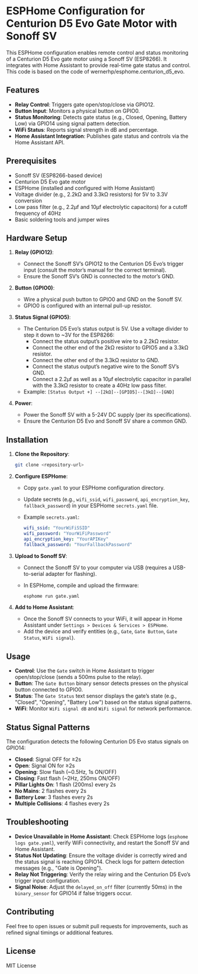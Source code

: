 # ESPHome Configuration for Centurion D5 Evo Gate Motor with Sonoff SV

This ESPHome configuration enables remote control and status monitoring of a Centurion D5 Evo gate motor using a Sonoff SV (ESP8266). It integrates with Home Assistant to provide real-time gate status and control. This code is based on the code of wernerhp/esphome.centurion_d5_evo.

## Features

- **Relay Control**: Triggers gate open/stop/close via GPIO12.
- **Button Input**: Monitors a physical button on GPIO0.
- **Status Monitoring**: Detects gate status (e.g., Closed, Opening, Battery Low) via GPIO14 using signal pattern detection.
- **WiFi Status**: Reports signal strength in dB and percentage.
- **Home Assistant Integration**: Publishes gate status and controls via the Home Assistant API.

## Prerequisites

- Sonoff SV (ESP8266-based device)
- Centurion D5 Evo gate motor
- ESPHome (installed and configured with Home Assistant)
- Voltage divider (e.g., 2.2kΩ and 3.3kΩ resistors) for 5V to 3.3V conversion
- Low pass filter (e.g., 2.2µf and 10µf electrolytic capacitors) for a cutoff frequency of 40Hz
- Basic soldering tools and jumper wires

## Hardware Setup

1. **Relay (GPIO12)**:

   - Connect the Sonoff SV’s GPIO12 to the Centurion D5 Evo’s trigger input (consult the motor’s manual for the correct terminal).
   - Ensure the Sonoff SV’s GND is connected to the motor’s GND.

2. **Button (GPIO0)**:

   - Wire a physical push button to GPIO0 and GND on the Sonoff SV.
   - GPIO0 is configured with an internal pull-up resistor.

3. **Status Signal (GPIO5)**:

   - The Centurion D5 Evo’s status output is 5V. Use a voltage divider to step it down to \~3V for the ESP8266:
     - Connect the status output’s positive wire to a 2.2kΩ resistor.
     - Connect the other end of the 2kΩ resistor to GPIO5 and a 3.3kΩ resistor.
     - Connect the other end of the 3.3kΩ resistor to GND.
     - Connect the status output’s negative wire to the Sonoff SV’s GND.
     - Connect a 2.2µf as well as a 10µf electrolytic capacitor in parallel with the 3.3kΩ resistor to create a 40Hz low pass filter.
   - Example: `[Status Output +] --[2kΩ]--[GPIO5]--[3kΩ]--[GND]`

4. **Power**:

   - Power the Sonoff SV with a 5-24V DC supply (per its specifications).
   - Ensure the Centurion D5 Evo and Sonoff SV share a common GND.

## Installation

1. **Clone the Repository**:

   ```bash
   git clone <repository-url>
   ```

2. **Configure ESPHome**:

   - Copy `gate.yaml` to your ESPHome configuration directory.

   - Update secrets (e.g., `wifi_ssid`, `wifi_password`, `api_encryption_key`, `fallback_password`) in your ESPHome `secrets.yaml` file.

   - Example `secrets.yaml`:

     ```yaml
     wifi_ssid: "YourWiFiSSID"
     wifi_password: "YourWiFiPassword"
     api_encryption_key: "YourAPIKey"
     fallback_password: "YourFallbackPassword"
     ```

3. **Upload to Sonoff SV**:

   - Connect the Sonoff SV to your computer via USB (requires a USB-to-serial adapter for flashing).

   - In ESPHome, compile and upload the firmware:

     ```bash
     esphome run gate.yaml
     ```

4. **Add to Home Assistant**:

   - Once the Sonoff SV connects to your WiFi, it will appear in Home Assistant under `Settings > Devices & Services > ESPHome`.
   - Add the device and verify entities (e.g., `Gate`, `Gate Button`, `Gate Status`, `WiFi signal`).

## Usage

- **Control**: Use the `Gate` switch in Home Assistant to trigger open/stop/close (sends a 500ms pulse to the relay).
- **Button**: The `Gate Button` binary sensor detects presses on the physical button connected to GPIO0.
- **Status**: The `Gate Status` text sensor displays the gate’s state (e.g., "Closed", "Opening", "Battery Low") based on the status signal patterns.
- **WiFi**: Monitor `WiFi signal dB` and `WiFi signal` for network performance.

## Status Signal Patterns

The configuration detects the following Centurion D5 Evo status signals on GPIO14:

- **Closed**: Signal OFF for ≥2s
- **Open**: Signal ON for ≥2s
- **Opening**: Slow flash (\~0.5Hz, 1s ON/OFF)
- **Closing**: Fast flash (\~2Hz, 250ms ON/OFF)
- **Pillar Lights On**: 1 flash (200ms) every 2s
- **No Mains**: 2 flashes every 2s
- **Battery Low**: 3 flashes every 2s
- **Multiple Collisions**: 4 flashes every 2s

## Troubleshooting

- **Device Unavailable in Home Assistant**: Check ESPHome logs (`esphome logs gate.yaml`), verify WiFi connectivity, and restart the Sonoff SV and Home Assistant.
- **Status Not Updating**: Ensure the voltage divider is correctly wired and the status signal is reaching GPIO14. Check logs for pattern detection messages (e.g., "Gate is Opening").
- **Relay Not Triggering**: Verify the relay wiring and the Centurion D5 Evo’s trigger input configuration.
- **Signal Noise**: Adjust the `delayed_on_off` filter (currently 50ms) in the `binary_sensor` for GPIO14 if false triggers occur.

## Contributing

Feel free to open issues or submit pull requests for improvements, such as refined signal timings or additional features.

## License

MIT License
